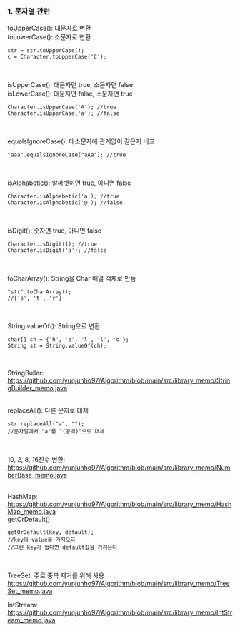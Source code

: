 ### 1. 문자열 관련  
toUpperCase(): 대문자로 변환  
toLowerCase(): 소문자로 변환  
```
str = str.toUpperCase();
c = Character.toUpperCase('C');
```
<br/>

isUpperCase(): 대문자면 true, 소문자면 false  
isLowerCase(): 대문자면 false, 소문자면 true
```
Character.isUpperCase('A'); //true
Character.isUpperCase('a'); //false
```
<br/>

equalsIgnoreCase(): 대소문자에 관계없이 같은지 비교
```
"aaa".equalsIgnoreCase("aAa"); //true
```
<br/>

isAlphabetic(): 알파벳이면 true, 아니면 false
```
Character.isAlphabetic('a'); //true
Character.isAlphabetic('@'); //false
```
<br/>

isDigit(): 숫자면 true, 아니면 false
```
Character.isDigit(1); //true
Character.isDigit('a'); //false
```
<br/>

toCharArray(): String을 Char 배열 객체로 만듬
```
"str".toCharArray();
//['s', 't', 'r']
```
<br/>

String.valueOf(): String으로 변환
```
char[] ch = {'h', 'e', 'l', 'l', 'o'};
String st = String.valueOf(ch);
```
<br/>

StringBuiler: https://github.com/yunjunho97/Algorithm/blob/main/src/library_memo/StringBuilder_memo.java
<br/>
<br/>

replaceAll(): 다른 문자로 대체
```
str.replaceAll("a", "");
//문자열에서 "a"를 "(공백)"으로 대체
```
<br/>

10, 2, 8, 16진수 변환:
https://github.com/yunjunho97/Algorithm/blob/main/src/library_memo/NumberBase_memo.java
<br/>
<br/>

HashMap:  
https://github.com/yunjunho97/Algorithm/blob/main/src/library_memo/HashMap_memo.java  
getOrDefault()
```
getOrDefault(key, default);
//key의 value를 가져오되
//그런 key가 없다면 default값을 가져온다
```
<br/>

TreeSet: 주로 중복 제거를 위해 사용  
https://github.com/yunjunho97/Algorithm/blob/main/src/library_memo/TreeSet_memo.java
<br/>

IntStream:  
https://github.com/yunjunho97/Algorithm/blob/main/src/library_memo/IntStream_memo.java
<br/>